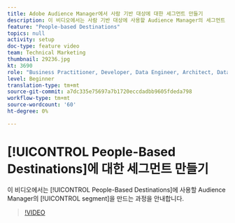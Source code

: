 ```yaml
---
title: Adobe Audience Manager에서 사람 기반 대상에 대한 세그먼트 만들기
description: 이 비디오에서는 사람 기반 대상에 사용할 Audience Manager의 세그먼트 생성을 안내합니다.
feature: "People-based Destinations"
topics: null
activity: setup
doc-type: feature video
team: Technical Marketing
thumbnail: 29236.jpg
kt: 3690
role: "Business Practitioner, Developer, Data Engineer, Architect, Data Architect, Administrator, Leader"
level: Beginner
translation-type: tm+mt
source-git-commit: a7dc335e75697a7b1720eccdadbb9605fdeda798
workflow-type: tm+mt
source-wordcount: '60'
ht-degree: 0%

---
```



# [!UICONTROL People-Based Destinations]에 대한 세그먼트 만들기

이 비디오에서는 [!UICONTROL People-Based Destinations]에 사용할 Audience Manager의 [!UICONTROL segment]을 만드는 과정을 안내합니다.

>[!VIDEO](https://video.tv.adobe.com/v/29236/?quality=12)
